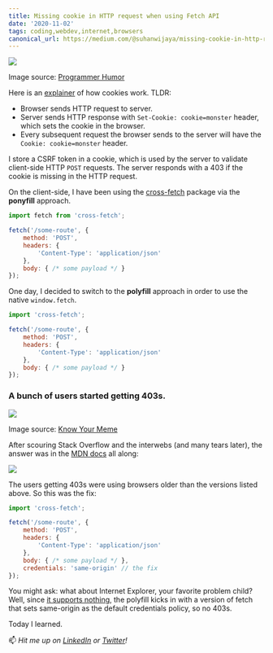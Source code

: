 ```yaml
---
title: Missing cookie in HTTP request when using Fetch API
date: '2020-11-02'
tags: coding,webdev,internet,browsers
canonical_url: https://medium.com/@suhanwijaya/missing-cookie-in-http-request-when-using-fetch-api-fc0199c3dc3c
---
```


![](https://cdn-images-1.medium.com/max/1024/1*LNmccGUYREE_8COw-QeQqQ.jpeg)<figcaption>Image source: <a href="https://programmerhumour.tumblr.com/image/630496229395218432">Programmer Humor</a></figcaption>

Here is an [explainer](https://developer.mozilla.org/en-US/docs/Web/HTTP/Cookies) of how cookies work. TLDR:

- Browser sends HTTP request to server.
- Server sends HTTP response with `Set-Cookie: cookie=monster` header, which sets the cookie in the browser.
- Every subsequent request the browser sends to the server will have the `Cookie: cookie=monster` header.

I store a CSRF token in a cookie, which is used by the server to validate client-side HTTP `POST` requests. The server responds with a 403 if the cookie is missing in the HTTP request.

On the client-side, I have been using the [cross-fetch](https://github.com/lquixada/cross-fetch) package via the **ponyfill** approach.

```javascript
import fetch from 'cross-fetch';

fetch('/some-route', {
    method: 'POST',
    headers: {
        'Content-Type': 'application/json'
    },
    body: { /* some payload */ }
});
```

One day, I decided to switch to the **polyfill** approach in order to use the native `window.fetch`.

```javascript
import 'cross-fetch';

fetch('/some-route', {
    method: 'POST',
    headers: {
        'Content-Type': 'application/json'
    },
    body: { /* some payload */ }
});
```

### A bunch of users started getting 403s.

![](https://cdn-images-1.medium.com/max/300/1*DNVHxZtaNDbGgbIKqEtUMQ.gif)<figcaption>Image source: <a href="https://knowyourmeme.com/photos/716245-selena-gomez-crying">Know Your Meme</a></figcaption>

After scouring Stack Overflow and the interwebs (and many tears later), the answer was in the [MDN docs](https://developer.mozilla.org/en-US/docs/Web/API/Fetch_API) all along:

![](https://cdn-images-1.medium.com/max/1024/1*bSFo0kfUKd7G4Skl96dQ-w.png)

The users getting 403s were using browsers older than the versions listed above. So this was the fix:

```javascript
import 'cross-fetch';

fetch('/some-route', {
    method: 'POST',
    headers: {
        'Content-Type': 'application/json'
    },
    body: { /* some payload */ },
    credentials: 'same-origin' // the fix
});
```

You might ask: what about Internet Explorer, your favorite problem child? Well, since [it supports nothing](https://developer.mozilla.org/en-US/docs/Web/API/Fetch_API#Browser_compatibility), the polyfill kicks in with a version of fetch that sets same-origin as the default credentials policy, so no 403s.

Today I learned.

📫 _Hit me up on_ [_LinkedIn_](https://www.linkedin.com/in/suhanwijaya/) _or_ [_Twitter_](https://twitter.com/suhanw)_!_